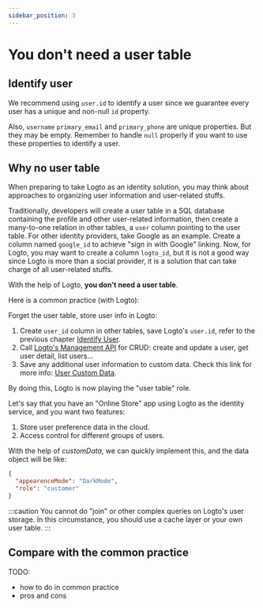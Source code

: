 ```yaml
---
sidebar_position: 3
---
```


# You don't need a user table

## Identify user

We recommend using `user.id` to identify a user since we guarantee every user has a unique and non-null `id` property.

Also, `username` `primary_email` and `primary_phone` are unique properties. But they may be empty. Remember to handle `null` properly if you want to use these properties to identify a user.

## Why no user table

When preparing to take Logto as an identity solution, you may think about approaches to organizing user information and user-related stuffs.

Traditionally, developers will create a user table in a SQL database containing the profile and other user-related information, then create a many-to-one relation in other tables, a `user` column pointing to the user table. For other identity providers, take Google as an example. Create a column named `google_id` to achieve "sign in with Google" linking. Now, for Logto, you may want to create a column `logto_id`, but it is not a good way since Logto is more than a social provider, it is a solution that can take charge of all user-related stuffs.

With the help of Logto, **you don't need a user table**.

Here is a common practice (with Logto):

Forget the user table, store user info in Logto:

1. Create `user_id` column in other tables, save Logto's `user.id`, refer to the previous chapter [Identify User](#identify-user).
2. Call [Logto's Management API](./management-api.md) for CRUD: create and update a user, get user detail, list users...
3. Save any additional user information to custom data. Check this link for more info: [User Custom Data](../../references/users/README.md).

By doing this, Logto is now playing the "user table" role.

Let's say that you have an "Online Store" app using Logto as the identity service, and you want two features:

1. Store user preference data in the cloud.
2. Access control for different groups of users.

With the help of _customData_, we can quickly implement this, and the data object will be like:

```json
{
  "appearenceMode": "DarkMode",
  "role": "customer"
}
```

:::caution
You cannot do "join" or other complex queries on Logto's user storage. In this circumstance, you should use a cache layer or your own user table.
:::

## Compare with the common practice

TODO:

- how to do in common practice
- pros and cons

